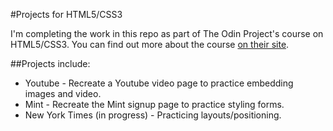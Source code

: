 #Projects for HTML5/CSS3

I'm completing the work in this repo as part of The Odin Project's course on HTML5/CSS3. You can find out more about the course [on their site](http://www.theodinproject.com/html5-and-css3).

##Projects include:
* Youtube - Recreate a Youtube video page to practice embedding images and video.
* Mint - Recreate the Mint signup page to practice styling forms.
* New York Times (in progress) - Practicing layouts/positioning.
